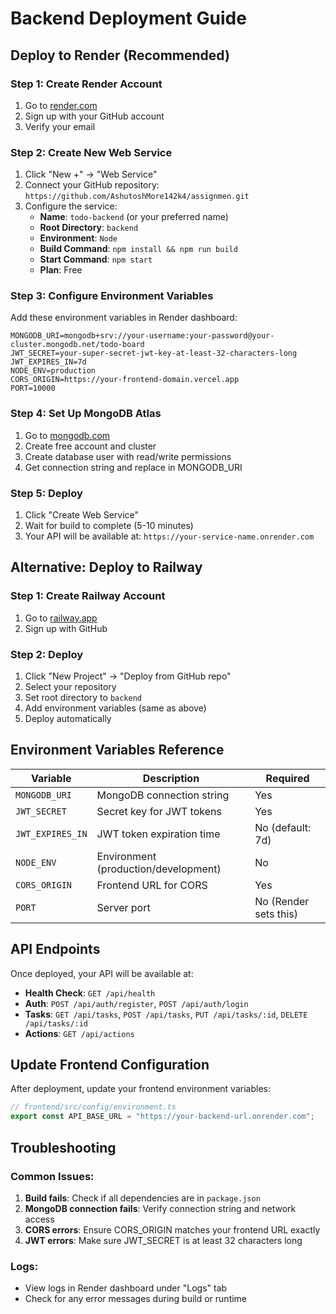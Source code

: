 # Backend Deployment Guide

## Deploy to Render (Recommended)

### Step 1: Create Render Account

1. Go to [render.com](https://render.com)
2. Sign up with your GitHub account
3. Verify your email

### Step 2: Create New Web Service

1. Click "New +" → "Web Service"
2. Connect your GitHub repository: `https://github.com/AshutoshMore142k4/assignmen.git`
3. Configure the service:
   - **Name**: `todo-backend` (or your preferred name)
   - **Root Directory**: `backend`
   - **Environment**: `Node`
   - **Build Command**: `npm install && npm run build`
   - **Start Command**: `npm start`
   - **Plan**: Free

### Step 3: Configure Environment Variables

Add these environment variables in Render dashboard:

```
MONGODB_URI=mongodb+srv://your-username:your-password@your-cluster.mongodb.net/todo-board
JWT_SECRET=your-super-secret-jwt-key-at-least-32-characters-long
JWT_EXPIRES_IN=7d
NODE_ENV=production
CORS_ORIGIN=https://your-frontend-domain.vercel.app
PORT=10000
```

### Step 4: Set Up MongoDB Atlas

1. Go to [mongodb.com](https://mongodb.com)
2. Create free account and cluster
3. Create database user with read/write permissions
4. Get connection string and replace in MONGODB_URI

### Step 5: Deploy

1. Click "Create Web Service"
2. Wait for build to complete (5-10 minutes)
3. Your API will be available at: `https://your-service-name.onrender.com`

## Alternative: Deploy to Railway

### Step 1: Create Railway Account

1. Go to [railway.app](https://railway.app)
2. Sign up with GitHub

### Step 2: Deploy

1. Click "New Project" → "Deploy from GitHub repo"
2. Select your repository
3. Set root directory to `backend`
4. Add environment variables (same as above)
5. Deploy automatically

## Environment Variables Reference

| Variable         | Description                          | Required              |
| ---------------- | ------------------------------------ | --------------------- |
| `MONGODB_URI`    | MongoDB connection string            | Yes                   |
| `JWT_SECRET`     | Secret key for JWT tokens            | Yes                   |
| `JWT_EXPIRES_IN` | JWT token expiration time            | No (default: 7d)      |
| `NODE_ENV`       | Environment (production/development) | No                    |
| `CORS_ORIGIN`    | Frontend URL for CORS                | Yes                   |
| `PORT`           | Server port                          | No (Render sets this) |

## API Endpoints

Once deployed, your API will be available at:

- **Health Check**: `GET /api/health`
- **Auth**: `POST /api/auth/register`, `POST /api/auth/login`
- **Tasks**: `GET /api/tasks`, `POST /api/tasks`, `PUT /api/tasks/:id`, `DELETE /api/tasks/:id`
- **Actions**: `GET /api/actions`

## Update Frontend Configuration

After deployment, update your frontend environment variables:

```typescript
// frontend/src/config/environment.ts
export const API_BASE_URL = "https://your-backend-url.onrender.com";
```

## Troubleshooting

### Common Issues:

1. **Build fails**: Check if all dependencies are in `package.json`
2. **MongoDB connection fails**: Verify connection string and network access
3. **CORS errors**: Ensure CORS_ORIGIN matches your frontend URL exactly
4. **JWT errors**: Make sure JWT_SECRET is at least 32 characters long

### Logs:

- View logs in Render dashboard under "Logs" tab
- Check for any error messages during build or runtime
